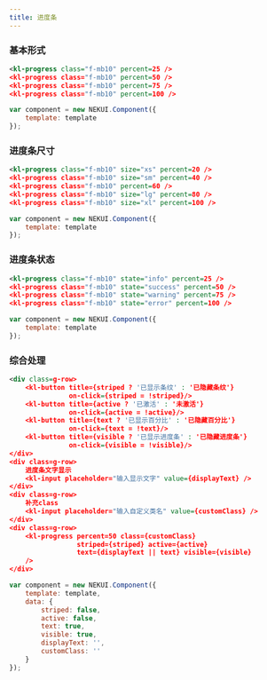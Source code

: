 ```yaml
---
title: 进度条
---
```


<!-- demo_start -->

### 基本形式

<div class="m-example"></div>

```xml
<kl-progress class="f-mb10" percent=25 />
<kl-progress class="f-mb10" percent=50 />
<kl-progress class="f-mb10" percent=75 />
<kl-progress class="f-mb10" percent=100 />
```

```javascript
var component = new NEKUI.Component({
    template: template
});
```

<!-- demo_end -->

<!-- demo_start -->

### 进度条尺寸

<div class="m-example"></div>

```xml
<kl-progress class="f-mb10" size="xs" percent=20 />
<kl-progress class="f-mb10" size="sm" percent=40 />
<kl-progress class="f-mb10" percent=60 />
<kl-progress class="f-mb10" size="lg" percent=80 />
<kl-progress class="f-mb10" size="xl" percent=100 />
```

```javascript
var component = new NEKUI.Component({
    template: template
});
```

<!-- demo_end -->

<!-- demo_start -->

### 进度条状态

<div class="m-example"></div>

```xml
<kl-progress class="f-mb10" state="info" percent=25 />
<kl-progress class="f-mb10" state="success" percent=50 />
<kl-progress class="f-mb10" state="warning" percent=75 />
<kl-progress class="f-mb10" state="error" percent=100 />
```

```javascript
var component = new NEKUI.Component({
    template: template
});
```

<!-- demo_end -->

<!-- demo_start -->

### 综合处理

<div class="m-example"></div>

```xml
<div class=g-row>
    <kl-button title={striped ? '已显示条纹' : '已隐藏条纹'}
               on-click={striped = !striped}/>
    <kl-button title={active ? '已激活' : '未激活'}
               on-click={active = !active}/>
    <kl-button title={text ? '已显示百分比' : '已隐藏百分比'}
               on-click={text = !text}/>
    <kl-button title={visible ? '已显示进度条' : '已隐藏进度条'}
               on-click={visible = !visible}/>
</div>
<div class=g-row>
    进度条文字显示
    <kl-input placeholder="输入显示文字" value={displayText} />
</div>
<div class=g-row>
    补充class
    <kl-input placeholder="输入自定义类名" value={customClass} />
</div>
<div class=g-row>
    <kl-progress percent=50 class={customClass}
                 striped={striped} active={active}
                 text={displayText || text} visible={visible}
    />
</div>
```

```javascript
var component = new NEKUI.Component({
    template: template,
    data: {
        striped: false,
        active: false,
        text: true,
        visible: true,
        displayText: '',
        customClass: ''
    }
});
```

<!-- demo_end -->
